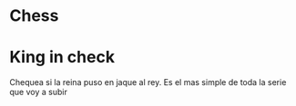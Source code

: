 # Chess

# King in check

Chequea si la reina puso en jaque al rey. Es el mas simple de toda la serie que voy a subir
